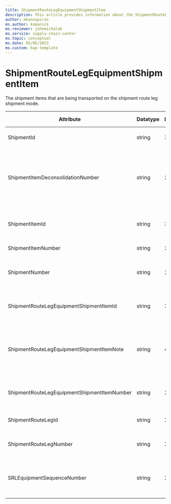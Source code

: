 ```yaml
---
title: ShipmentRouteLegEquipmentShipmentItem
description: This article provides information about the ShipmentRouteLegEquipmentShipmentItem entity.
author: mkannapiran
ms.author: kamanick
ms.reviewer: johnmichalak
ms.service: supply-chain-center
ms.topic: conceptual
ms.date: 05/05/2023
ms.custom: bap-template
---
```


# **ShipmentRouteLegEquipmentShipmentItem**

The shipment items that are being transported on the shipment route leg shipment mode.


|	Attribute	|	Datatype	|	Length	|	Primary Key	|	Description	|
|---------------|--------|------|----------|-----------|
|	ShipmentId	|	string	|	36	|	No	|	The unique identifier of a Shipment.	|
|	ShipmentItemDeconsolidationNumber	|	string	|	256	|	No	|	A portion (breakdown / deconsolidation) of the a shipment item into smaller parts for the purpose of transport.	|
|	ShipmentItemId	|	string	|	36	|	Yes	|	Shipment item Id associated with the shipment route leg	|
|	ShipmentItemNumber	|	string	|	256	|	Yes	|	The shipment line number.	|
|	ShipmentNumber	|	string	|	256	|	No	|	Shipment number associated with shipment route leg	|
|	ShipmentRouteLegEquipmentShipmentItemId	|	string	|	36	|	Yes	|	The unique Id of the shipment route leg equipment shipment item	|
|	ShipmentRouteLegEquipmentShipmentItemNote	|	string	|	4000	|	No	|	A note, comment or additional information regarding the shipment route leg equipment shipment item.	|
|	ShipmentRouteLegEquipmentShipmentItemNumber	|	string	|	256	|	Yes	|	The unique number of the shipment route leg equipment shipment item	|
|	ShipmentRouteLegId	|	string	|	256	|	No	|	Route leg Id of the shipment route leg	|
|	ShipmentRouteLegNumber	|	string	|	256	|	No	|	Route leg number of the shipment route leg	|
|	SRLEquipmentSequenceNumber	|	string	|	256	|	No	|	The sequence number associated with the shipment route/leg equipment.	|
